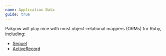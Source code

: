 ```yaml
---
name: Application Data
guide: true
---
```


Pakyow will play nice with most object-relational mappers (ORMs) for Ruby, including:

- [Sequel](https://github.com/jeremyevans/sequel)
- [ActiveRecord](http://api.rubyonrails.org/classes/ActiveRecord/Base.html)
